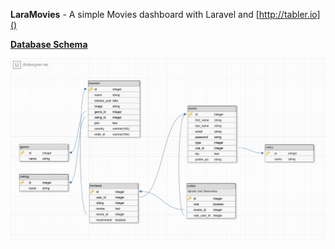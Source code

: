 **LaraMovies** - A simple Movies dashboard with Laravel and [http://tabler.io]()

<u>**Database Schema**</u> 

![](laramovies-schema.png)



 

